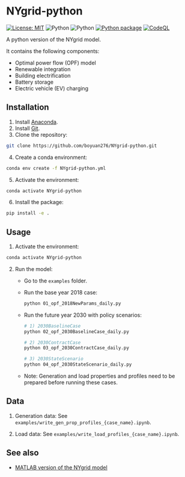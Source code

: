# NYgrid-python

[![License: MIT](https://img.shields.io/badge/License-MIT-yellow.svg)](https://github.com/boyuan276/NYgrid-python/blob/main/LICENSE)
![Python](https://img.shields.io/badge/python-3.8-blue.svg)
![Python](https://img.shields.io/badge/python-3.9-blue.svg)
[![Python package](https://github.com/boyuan276/NYgrid-python/actions/workflows/python-package.yml/badge.svg)](https://github.com/boyuan276/NYgrid-python/actions/workflows/python-package.yml)
[![CodeQL](https://github.com/boyuan276/NYgrid-python/actions/workflows/github-code-scanning/codeql/badge.svg)](https://github.com/boyuan276/NYgrid-python/actions/workflows/github-code-scanning/codeql)

A python version of the NYgrid model.

It contains the following components:
* Optimal power flow (OPF) model
* Renewable integration
* Building electrification
* Battery storage
* Electric vehicle (EV) charging

## Installation

1. Install [Anaconda](https://www.anaconda.com/download/).
2. Install [Git](https://git-scm.com/downloads).
3. Clone the repository: 
```bash
git clone https://github.com/boyuan276/NYgrid-python.git
```
4. Create a conda environment:
```bash
conda env create -f NYgrid-python.yml
```
5. Activate the environment:
```bash
conda activate NYgrid-python
```
6. Install the package:
```bash
pip install -e .
```

## Usage

1. Activate the environment:

```bash
conda activate NYgrid-python
```

2. Run the model:

    - Go to the `examples` folder.

    - Run the base year 2018 case:

        ```bash
        python 01_opf_2018NewParams_daily.py
        ```

    - Run the future year 2030 with policy scenarios:

        ```bash
        # 1) 2030BaselineCase
        python 02_opf_2030BaselineCase_daily.py

        # 2) 2030ContractCase
        python 03_opf_2030ContractCase_daily.py

        # 3) 2030StateScenario
        python 04_opf_2030StateScenario_daily.py
        ```

    - Note: Generation and load properties and profiles need to be prepared before running these cases.

## Data

1. Generation data: See `examples/write_gen_prop_profiles_{case_name}.ipynb`.

2. Load data: See `examples/write_load_profiles_{case_name}.ipynb`.


## See also
* [MATLAB version of the NYgrid model](https://github.com/AndersonEnergyLab-Cornell/NYgrid.git)
